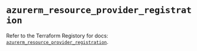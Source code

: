 # `azurerm_resource_provider_registration`

Refer to the Terraform Registory for docs: [`azurerm_resource_provider_registration`](https://www.terraform.io/docs/providers/azurerm/r/resource_provider_registration).
